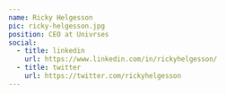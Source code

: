 ```yaml
---
name: Ricky Helgesson
pic: ricky-helgesson.jpg
position: CEO at Univrses
social:
  - title: linkedin
    url: https://www.linkedin.com/in/rickyhelgesson/ 
  - title: twitter
    url: https://twitter.com/rickyhelgesson 
---
```

